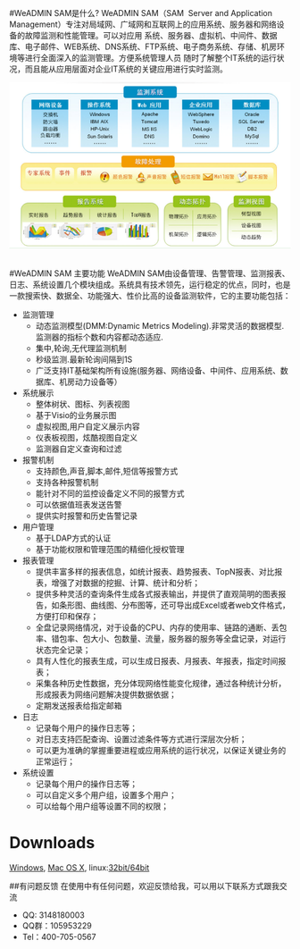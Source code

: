 #WeADMIN SAM是什么?
WeADMIN SAM（SAM  Server and Application Management）专注对局域网、广域网和互联网上的应用系统、服务器和网络设备的故障监测和性能管理。可以对应用 系统、服务器、虚拟机、中间件、数据库、电子邮件、WEB系统、DNS系统、FTP系统、电子商务系统、存储、机房环境等进行全面深入的监测管理。方便系统管理人员 随时了解整个IT系统的运行状况，而且能从应用层面对企业IT系统的关键应用进行实时监测。
<br>

![1](https://raw.githubusercontent.com/ylitoss/itoss/master/public/img/1.png "1")
<br><br>

#WeADMIN SAM 主要功能
WeADMIN SAM由设备管理、告警管理、监测报表、日志、系统设置几个模块组成。系统具有技术领先，运行稳定的优点，同时，也是一款搜索快、数据全、功能强大、性价比高的设备监测软件，它的主要功能包括：

* 监测管理
    *  动态监测模型(DMM:Dynamic Metrics Modeling).非常灵活的数据模型.监测器的指标个数和内容都动态适应.
    *  集中,轮询,无代理监测机制
    *  秒级监测.最新轮询间隔到1S
    *  广泛支持IT基础架构所有设施(服务器、网络设备、中间件、应用系统、数据库、机房动力设备等）
* 系统展示
    *  整体树状、图标、列表视图
    *  基于Visio的业务展示图
    *  虚拟视图,用户自定义展示内容
    *  仪表板视图，炫酷视图自定义
    *  监测器自定义查询和过滤
* 报警机制
    *  支持颜色,声音,脚本,邮件,短信等报警方式
    *  支持各种报警机制
    *  能针对不同的监控设备定义不同的报警方式
    *  可以依据值班表发送告警
    *  提供实时报警和历史告警记录
* 用户管理
    *  基于LDAP方式的认证
    *  基于功能权限和管理范围的精细化授权管理
* 报表管理
    *  提供丰富多样的报表信息，如统计报表、趋势报表、TopN报表、对比报表，增强了对数据的挖掘、计算、统计和分析；
    *  提供多种灵活的查询条件生成各式报表输出，并提供了直观简明的图表报告，如条形图、曲线图、分布图等，还可导出成Excel或者web文件格式，方便打印和保存；
    *  全盘记录网络情况，对于设备的CPU、内存的使用率、链路的通断、丢包率、错包率、包大小、包数量、流量，服务器的服务等全盘记录，对运行状态完全记录；
    *  具有人性化的报表生成，可以生成日报表、月报表、年报表，指定时间报表；
    *  采集各种历史性数据，充分体现网络性能变化规律，通过各种统计分析，形成报表为网络问题解决提供数据依据；
    *  定期发送报表给指定邮箱
* 日志
    *  记录每个用户的操作日志等；
    *  对日志支持匹配查询、设置过滤条件等方式进行深层次分析；
    *  可以更为准确的掌握重要进程或应用系统的运行状况，以保证关键业务的正常运行；
* 系统设置
    *  记录每个用户的操作日志等；
    *  可以自定义多个用户组，设置多个用户；
    *  可以给每个用户组等设置不同的权限；

# Downloads
 [Windows](http://www.weadmin.com/dl/weadmin_windows.zip), [Mac OS X](http://www.weadmin.com/dl/weadmin_mac.zip), linux:[32bit/64bit](http://www.weadmin.com/dl/weadmin_linux.zip)

##有问题反馈
在使用中有任何问题，欢迎反馈给我，可以用以下联系方式跟我交流

* QQ: 3148180003
* QQ群：105953229
* Tel：400-705-0567